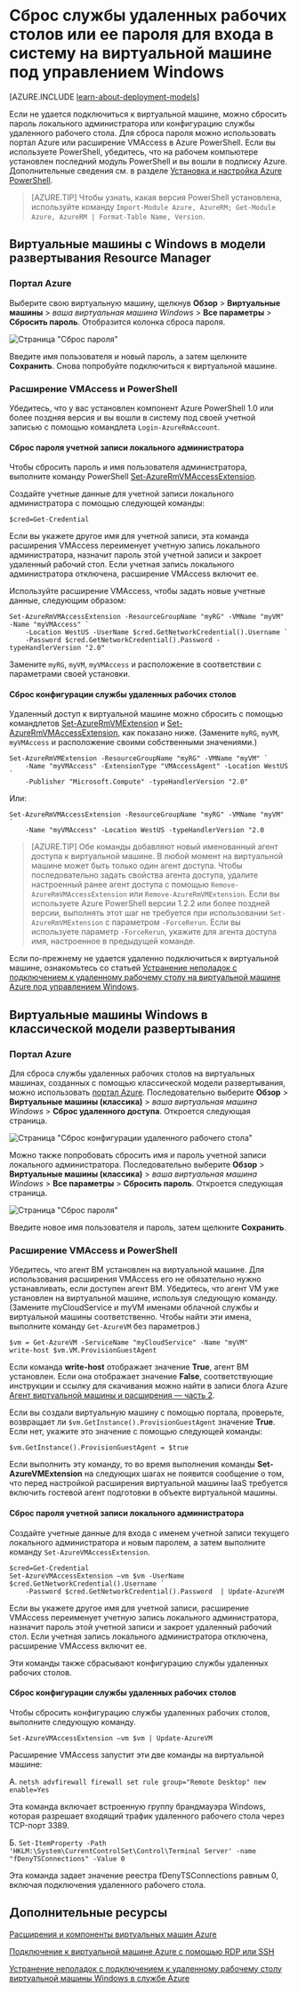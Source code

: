 <properties
	pageTitle="Сброс пароля или конфигурации удаленного рабочего стола для виртуальной машины Windows | Microsoft Azure"
	description="Узнайте, как сбросить пароль учетной записи или конфигурацию службы удаленного рабочего стола для виртуальной машины Windows с помощью портала Azure или Azure PowerShell."
	services="virtual-machines-windows"
	documentationCenter=""
	authors="iainfoulds"
	manager="timlt"
	editor=""
	tags="azure-resource-manager"/>

<tags
	ms.service="virtual-machines-windows"
	ms.workload="infrastructure-services"
	ms.tgt_pltfrm="vm-windows"
	ms.devlang="na"
	ms.topic="article"
	ms.date="09/01/2016"
	ms.author="iainfou"/>

# Сброс службы удаленных рабочих столов или ее пароля для входа в систему на виртуальной машине под управлением Windows

[AZURE.INCLUDE [learn-about-deployment-models](../../includes/learn-about-deployment-models-both-include.md)]

Если не удается подключиться к виртуальной машине, можно сбросить пароль локального администратора или конфигурацию службы удаленного рабочего стола. Для сброса пароля можно использовать портал Azure или расширение VMAccess в Azure PowerShell. Если вы используете PowerShell, убедитесь, что на рабочем компьютере установлен последний модуль PowerShell и вы вошли в подписку Azure. Дополнительные сведения см. в разделе [Установка и настройка Azure PowerShell](../powershell-install-configure.md).

> [AZURE.TIP] Чтобы узнать, какая версия PowerShell установлена, используйте команду `Import-Module Azure, AzureRM; Get-Module Azure, AzureRM | Format-Table Name, Version`.

## Виртуальные машины с Windows в модели развертывания Resource Manager

### Портал Azure
Выберите свою виртуальную машину, щелкнув **Обзор** > **Виртуальные машины** > *ваша виртуальная машина Windows* > **Все параметры** > **Сбросить пароль**. Отобразится колонка сброса пароля.

![Страница "Сброс пароля"](./media/virtual-machines-windows-reset-rdp/Portal-RM-PW-Reset-Windows.png)

Введите имя пользователя и новый пароль, а затем щелкните **Сохранить**. Снова попробуйте подключиться к виртуальной машине.

### Расширение VMAccess и PowerShell

Убедитесь, что у вас установлен компонент Azure PowerShell 1.0 или более поздняя версия и вы вошли в систему под своей учетной записью с помощью командлета `Login-AzureRmAccount`.

#### **Сброс пароля учетной записи локального администратора**

Чтобы сбросить пароль и имя пользователя администратора, выполните команду PowerShell [Set-AzureRmVMAccessExtension](https://msdn.microsoft.com/library/mt619447.aspx).

Создайте учетные данные для учетной записи локального администратора с помощью следующей команды:

	$cred=Get-Credential

Если вы укажете другое имя для учетной записи, эта команда расширения VMAccess переименует учетную запись локального администратора, назначит пароль этой учетной записи и закроет удаленный рабочий стол. Если учетная запись локального администратора отключена, расширение VMAccess включит ее.

Используйте расширение VMAccess, чтобы задать новые учетные данные, следующим образом:

	Set-AzureRmVMAccessExtension -ResourceGroupName "myRG" -VMName "myVM" -Name "myVMAccess" `
		-Location WestUS -UserName $cred.GetNetworkCredential().Username `
		-Password $cred.GetNetworkCredential().Password -typeHandlerVersion "2.0"


Замените `myRG`, `myVM`, `myVMAccess` и расположение в соответствии с параметрами своей установки.


#### **Сброс конфигурации службы удаленных рабочих столов**

Удаленный доступ к виртуальной машине можно сбросить с помощью командлетов [Set-AzureRmVMExtension](https://msdn.microsoft.com/library/mt603745.aspx) и [Set-AzureRmVMAccessExtension](https://msdn.microsoft.com/library/mt619447.aspx), как показано ниже. (Замените `myRG`, `myVM`, `myVMAccess` и расположение своими собственными значениями.)

	Set-AzureRmVMExtension -ResourceGroupName "myRG" -VMName "myVM" `
		-Name "myVMAccess" -ExtensionType "VMAccessAgent" -Location WestUS `
		-Publisher "Microsoft.Compute" -typeHandlerVersion "2.0"

Или: <br>

	Set-AzureRmVMAccessExtension -ResourceGroupName "myRG" -VMName "myVM" `
		-Name "myVMAccess" -Location WestUS -typeHandlerVersion "2.0


> [AZURE.TIP] Обе команды добавляют новый именованный агент доступа к виртуальной машине. В любой момент на виртуальной машине может быть только один агент доступа. Чтобы последовательно задать свойства агента доступа, удалите настроенный ранее агент доступа с помощью `Remove-AzureRmVMAccessExtension` или `Remove-AzureRmVMExtension`. Если вы используете Azure PowerShell версии 1.2.2 или более поздней версии, выполнять этот шаг не требуется при использовании `Set-AzureRmVMExtension` с параметром `-ForceRerun`. Если вы используете параметр `-ForceRerun`, укажите для агента доступа имя, настроенное в предыдущей команде.

Если по-прежнему не удается удаленно подключиться к виртуальной машине, ознакомьтесь со статьей [Устранение неполадок с подключением к удаленному рабочему столу на виртуальной машине Azure под управлением Windows](virtual-machines-windows-troubleshoot-rdp-connection.md).


## Виртуальные машины Windows в классической модели развертывания

### Портал Azure

Для сброса службы удаленных рабочих столов на виртуальных машинах, созданных с помощью классической модели развертывания, можно использовать [портал Azure](https://portal.azure.com). Последовательно выберите **Обзор** > **Виртуальные машины (классика)** > *ваша виртуальная машина Windows* > **Сброс удаленного доступа**. Откроется следующая страница.

![Страница "Сброс конфигурации удаленного рабочего стола"](./media/virtual-machines-windows-reset-rdp/Portal-RDP-Reset-Windows.png)

Можно также попробовать сбросить имя и пароль учетной записи локального администратора. Последовательно выберите **Обзор** > **Виртуальные машины (классика)** > *ваша виртуальная машина Windows* > **Все параметры** > **Сбросить пароль**. Откроется следующая страница.

![Страница "Сброс пароля"](./media/virtual-machines-windows-reset-rdp/Portal-PW-Reset-Windows.png)

Введите новое имя пользователя и пароль, затем щелкните **Сохранить**.

### Расширение VMAccess и PowerShell

Убедитесь, что агент ВМ установлен на виртуальной машине. Для использования расширения VMAccess его не обязательно нужно устанавливать, если доступен агент ВМ. Убедитесь, что агент VM уже установлен на виртуальной машине, используя следующую команду. (Замените myCloudService и myVM именами облачной службы и виртуальной машины соответственно. Чтобы найти эти имена, выполните команду `Get-AzureVM` без параметров.)

	$vm = Get-AzureVM -ServiceName "myCloudService" -Name "myVM"
	write-host $vm.VM.ProvisionGuestAgent

Если команда **write-host** отображает значение **True**, агент ВМ установлен. Если она отображает значение **False**, соответствующие инструкции и ссылку для скачивания можно найти в записи блога Azure [Агент виртуальной машины и расширения — часть 2](http://go.microsoft.com/fwlink/p/?linkid=403947&clcid=0x409).

Если вы создали виртуальную машину с помощью портала, проверьте, возвращает ли `$vm.GetInstance().ProvisionGuestAgent` значение **True**. Если нет, укажите это значение с помощью следующей команды:

	$vm.GetInstance().ProvisionGuestAgent = $true

Если выполнить эту команду, то во время выполнения команды **Set-AzureVMExtension** на следующих шагах не появится сообщение о том, что перед настройкой расширения виртуальной машины IaaS требуется включить гостевой агент подготовки в объекте виртуальной машины.

#### **Сброс пароля учетной записи локального администратора**

Создайте учетные данные для входа с именем учетной записи текущего локального администратора и новым паролем, а затем выполните команду `Set-AzureVMAccessExtension`.

	$cred=Get-Credential
	Set-AzureVMAccessExtension –vm $vm -UserName $cred.GetNetworkCredential().Username `
		-Password $cred.GetNetworkCredential().Password  | Update-AzureVM

Если вы укажете другое имя для учетной записи, расширение VMAccess переименует учетную запись локального администратора, назначит пароль этой учетной записи и закроет удаленный рабочий стол. Если учетная запись локального администратора отключена, расширение VMAccess включит ее.

Эти команды также сбрасывают конфигурацию службы удаленных рабочих столов.

#### **Сброс конфигурации службы удаленных рабочих столов**

Чтобы сбросить конфигурацию службы удаленных рабочих столов, выполните следующую команду.

	Set-AzureVMAccessExtension –vm $vm | Update-AzureVM

Расширение VMAccess запустит эти две команды на виртуальной машине:

А. `netsh advfirewall firewall set rule group="Remote Desktop" new enable=Yes`

Эта команда включает встроенную группу брандмауэра Windows, которая разрешает входящий трафик удаленного рабочего стола через TCP-порт 3389.

Б. `Set-ItemProperty -Path 'HKLM:\System\CurrentControlSet\Control\Terminal Server' -name "fDenyTSConnections" -Value 0`

Эта команда задает значение реестра fDenyTSConnections равным 0, включая подключения удаленного рабочего стола.


## Дополнительные ресурсы

[Расширения и компоненты виртуальных машин Azure](virtual-machines-windows-extensions-features.md)

[Подключение к виртуальной машине Azure с помощью RDP или SSH](http://msdn.microsoft.com/library/azure/dn535788.aspx)

[Устранение неполадок с подключением к удаленному рабочему столу виртуальной машины Windows в службе Azure](virtual-machines-windows-troubleshoot-rdp-connection.md)

<!---HONumber=AcomDC_0907_2016-->